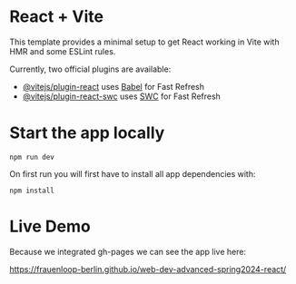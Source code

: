 # React + Vite

This template provides a minimal setup to get React working in Vite with HMR and some ESLint rules.

Currently, two official plugins are available:

- [@vitejs/plugin-react](https://github.com/vitejs/vite-plugin-react/blob/main/packages/plugin-react/README.md) uses [Babel](https://babeljs.io/) for Fast Refresh
- [@vitejs/plugin-react-swc](https://github.com/vitejs/vite-plugin-react-swc) uses [SWC](https://swc.rs/) for Fast Refresh


# Start the app locally

```
npm run dev
```

On first run you will first have to install all app dependencies with:

```
npm install
```

# Live Demo

Because we integrated gh-pages we can see the app live here:

https://frauenloop-berlin.github.io/web-dev-advanced-spring2024-react/